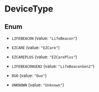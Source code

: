 

# DeviceType

## Enum


* `LIFEBEACON` (value: `"LifeBeacon"`)

* `EZCARE` (value: `"EZCare"`)

* `EZCAREPLUS` (value: `"EZCarePlus"`)

* `LIFEBEACONGEN2` (value: `"LifeBeaconGen2"`)

* `DUO` (value: `"Duo"`)

* `UNKNOWN` (value: `"Unknown"`)



